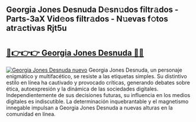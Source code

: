 ## Georgia Jones Desnuda D𝚎sn𝚞dos filtr𝚊dos - Parts-3aX Vid𝚎os filtr𝚊dos - N𝚞evas f𝚘tos atr𝚊ctivas Rjt5u

# <h2><a href="http://mbda2m.tromn.icu/?c=Georgia+Jones+Desnuda">🔗👉👉👉 Georgia Jones Desnuda 🔗🔗</a></h2>

[![Georgia Jones Desnuda nuevo](https://i.imgur.com/pEAQMta.gif)](http://mbda2m.tromn.icu/?c=Georgia+Jones+Desnuda)
Georgia Jones Desnuda, un personaje enigmático y multifacético, se resiste a las etiquetas simples. Su distintivo estilo en línea ha cautivado y provocado críticas, generando debates sobre ética, autoexpresión y la dinámica de las sociedades digitales. Independientemente de sus decisiones futuras, su influencia en los medios digitales es indiscutible. La determinación inquebrantable y el magnetismo innegable impulsan a Georgia Jones Desnuda a nuevas alturas en la comunidad en línea.
